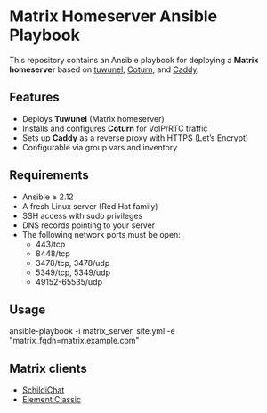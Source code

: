 # Matrix Homeserver Ansible Playbook

This repository contains an Ansible playbook for deploying a **Matrix homeserver** based on [tuwunel](https://github.com/matrix-construct/tuwunel), [Coturn](https://github.com/coturn/coturn), and [Caddy](https://caddyserver.com/).  

## Features
- Deploys **Tuwunel** (Matrix homeserver)
- Installs and configures **Coturn** for VoIP/RTC traffic
- Sets up **Caddy** as a reverse proxy with HTTPS (Let’s Encrypt)
- Configurable via group vars and inventory

## Requirements
- Ansible ≥ 2.12
- A fresh Linux server (Red Hat family)
- SSH access with sudo privileges
- DNS records pointing to your server
- The following network ports must be open:
    - 443/tcp
    - 8448/tcp
    - 3478/tcp, 3478/udp
    - 5349/tcp, 5349/udp
    - 49152-65535/udp

## Usage
ansible-playbook -i matrix_server, site.yml -e "matrix_fqdn=matrix.example.com"

## Matrix clients
- [SchildiChat](https://play.google.com/store/apps/details?id=de.spiritcroc.riotx)
- [Element Classic](https://play.google.com/store/search?q=element+classic&c=apps)
